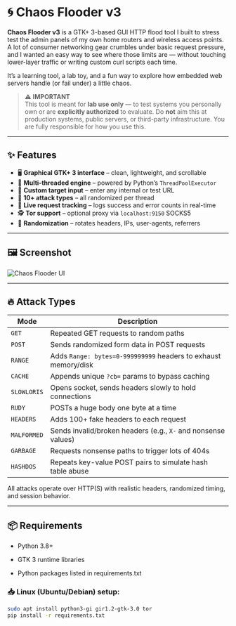 # 🌀 Chaos Flooder v3

**Chaos Flooder v3** is a GTK+ 3-based GUI HTTP flood tool I built to stress test the admin panels of my own home routers and wireless access points. A lot of consumer networking gear crumbles under basic request pressure, and I wanted an easy way to see where those limits are — without touching lower-layer traffic or writing custom curl scripts each time.

It’s a learning tool, a lab toy, and a fun way to explore how embedded web servers handle (or fail under) a little chaos.

> ⚠️ **IMPORTANT**  
> This tool is meant for **lab use only** — to test systems you personally own or are **explicitly authorized** to evaluate. Do **not** aim this at production systems, public servers, or third-party infrastructure. You are fully responsible for how you use this.

---

## ✨ Features

- 🖥️ **Graphical GTK+ 3 interface** – clean, lightweight, and scrollable
- 🔁 **Multi-threaded engine** – powered by Python’s `ThreadPoolExecutor`
- 🎯 **Custom target input** – enter any internal or test URL
- 🧠 **10+ attack types** – all randomized per thread
- 🧵 **Live request tracking** – logs success and error counts in real-time
- 🕵️ **Tor support** – optional proxy via `localhost:9150` SOCKS5
- 🎲 **Randomization** – rotates headers, IPs, user-agents, referrers

---

## 🖼️ Screenshot

![Chaos Flooder UI](screenshot.png)

---

## 🔥 Attack Types

| Mode        | Description |
|-------------|-------------|
| `GET`        | Repeated GET requests to random paths |
| `POST`       | Sends randomized form data in POST requests |
| `RANGE`      | Adds `Range: bytes=0-999999999` headers to exhaust memory/disk |
| `CACHE`      | Appends unique `?cb=` params to bypass caching |
| `SLOWLORIS`  | Opens socket, sends headers slowly to hold connections |
| `RUDY`       | POSTs a huge body one byte at a time |
| `HEADERS`    | Adds 100+ fake headers to each request |
| `MALFORMED`  | Sends invalid/broken headers (e.g., `X-` and nonsense values) |
| `GARBAGE`    | Requests nonsense paths to trigger lots of 404s |
| `HASHDOS`    | Repeats key-value POST pairs to simulate hash table abuse |

All attacks operate over HTTP(S) with realistic headers, randomized timing, and session behavior.

---

## 📦 Requirements

- Python 3.8+

- GTK 3 runtime libraries

- Python packages listed in requirements.txt

### 📥 Linux (Ubuntu/Debian) setup:

```bash
sudo apt install python3-gi gir1.2-gtk-3.0 tor
pip install -r requirements.txt
